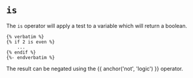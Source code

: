 ---
---

# `is`
The `is` operator will apply a test to a variable which will return a boolean.

```twig
{% verbatim %}
{% if 2 is even %}
	...
{% endif %}
{%- endverbatim %}
```
The result can be negated using the {{ anchor('not', 'logic') }} operator.